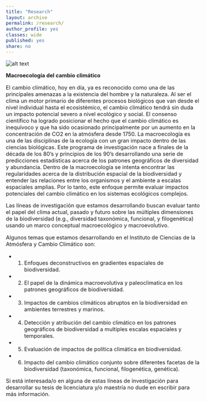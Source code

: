 ```yaml
---
title: "Research"
layout: archive
permalink: /research/
author_profile: yes
classes: wide
published: yes
share: no
---
```


<style type="text/css">
  body{
  font-size: 11pt;
}
</style>

![alt text](https://github.com/juvelas/juvelas.github.io/blob/master/research2.jpg?raw=true)


__Macroecología del cambio climático__

El cambio climático, hoy en día, ya es reconocido como una de las principales amenazas a la existencia del hombre y la naturaleza. Al ser el clima un motor primario de diferentes procesos biológicos que van desde el nivel individual hasta el ecosistémico, el cambio climático tendrá sin duda un impacto potencial severo a nivel ecológico y social. El consenso científico ha logrado posicionar el hecho que el cambio climático es inequívoco y que ha sido ocasionado principalmente por un aumento en la concentración de CO2 en la atmósfera desde 1750. La macroecología es una de las disciplinas de la ecología con un gran impacto dentro de las ciencias biológicas. Este programa de investigación nace a finales de la década de los 80’s y principios de los 90’s desarrollando una serie de predicciones estadísticas acerca de los patrones geográficos de diversidad y abundancia. Dentro de la macroecología se intenta encontrar las regularidades acerca de la distribución espacial de la biodiversidad y entender las relaciones entre los organismos y el ambiente a escalas espaciales amplias. Por lo tanto, este enfoque permite evaluar impactos potenciales del cambio climático en los sistemas ecológicos complejos.

Las líneas de investigación que estamos desarrollando buscan evaluar tanto el papel del clima actual, pasado y futuro sobre las múltiples dimensiones de la biodiversidad (e.g., diversidad taxonómica, funcional, y filogenética) usando un marco conceptual macroecológico y macroevolutivo. 

Algunos temas que estamos desarrollando en el Instituto de Ciencias de la Atmósfera y Cambio Climático son:

* 1) Enfoques deconstructivos en gradientes espaciales de biodiversidad.
* 2) El papel de la dinámica macroevolutiva y paleoclimatica en los patrones geográficos de biodiversidad.
* 3) Impactos de cambios climáticos abruptos en la biodiversidad en ambientes terrestres y marinos.
* 4) Detección y atribución del cambio climático en los patrones geográficos de biodiversidad a multiples escalas espaciales y temporales.
* 5) Evaluación de impactos de política climática en biodiversidad.
* 6) Impacto del cambio climático conjunto sobre diferentes facetas de la biodiversidad (taxonómica, funcional, filogenética, genética).

Si está interesada/o en alguna de estas líneas de investigación para desarrollar su tesis de licenciatura y/o maestría no dude en escribir para más información.

